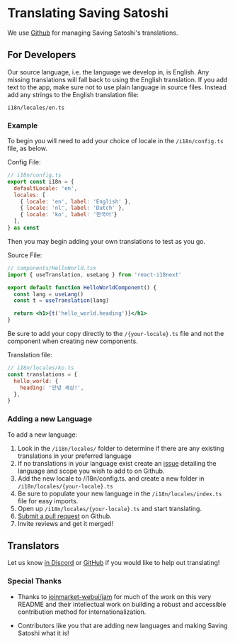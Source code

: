 # Translating Saving Satoshi

We use [Github](https://github.com/saving-satoshi/saving-satoshi) for managing Saving Satoshi's translations.

## For Developers

Our source language, i.e. the language we develop in, is English.
Any missing translations will fall back to using the English translation.
If you add text to the app, make sure not to use plain language in source files.
Instead add any strings to the English translation file:

```
i18n/locales/en.ts
```

### Example

To begin you will need to add your choice of locale in the `/i18n/config.ts` file, as below.

Config File:

```jsx
// i18n/config.ts
export const i18n = {
  defaultLocale: 'en',
  locales: [
    { locale: 'en', label: 'English' },
    { locale: 'nl', label: 'Dutch' },
    { locale: 'ko', label: '한국어'}
  ],
} as const
```

Then you may begin adding your own translations to test as you go.

Source File:

```jsx
// components/HelloWorld.tsx
import { useTranslation, useLang } from 'react-i18next'

export default function HelloWorldComponent() {
  const lang = useLang()
  const t = useTranslation(lang)

  return <h1>{t('hello_world.heading')}</h1>
}
```

Be sure to add your copy directly to the `/{your-locale}.ts` file and not the component when creating new components.

Translation file:

```jsx
// i18n/locales/ko.ts
const translations = {
  hello_world: {
    heading: '안녕 세상!',
  },
}
```

### Adding a new Language

To add a new language:

1. Look in the `/i18n/locales/` folder to determine if there are any existing translations in your preferred language
1. If no translations in your language exist create an [issue](https://github.com/saving-satoshi/saving-satoshi/issues/new/choose) detailing the language and scope you wish to add to on Github.
1. Add the new locale to /i18n/config.ts. and create a new folder in `/i18n/locales/{your-locale}.ts`
1. Be sure to populate your new language in the `/i18n/locales/index.ts` file for easy imports.
1. Open up `/i18n/locales/{your-locale}.ts` and start translating.
1. [Submit a pull request](https://github.com/saving-satoshi/saving-satoshi/compare) on Github.
1. Invite reviews and get it merged!

## Translators

Let us know [in Discord](https://discord.gg/DC8Dys4G3h) or [GitHub](https://github.com/saving-satoshi/saving-satoshi/issues/new) if you would like to help out translating!

### Special Thanks

- Thanks to [joinmarket-webui/jam](https://github.com/joinmarket-webui/jam) for much of the work on this very README and their intellectual work on building a robust and accessible contribution method for internationalization.

- Contributors like you that are adding new languages and making Saving Satoshi what it is!
